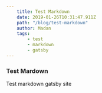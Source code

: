 ```yaml
---
    title: Test Markdown
    date: 2019-01-26T10:31:47.911Z
    path: "/blog/test-markdown"
    author: Madan
    tags:
        - test
        - markdown
        - gatsby
---
```


### Test Mardown

Test markdown gatsby site


